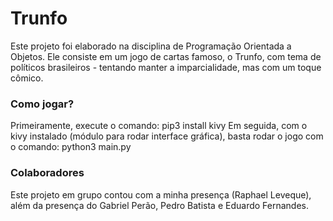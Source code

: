 # Trunfo

Este projeto foi elaborado na disciplina de Programação Orientada a Objetos. Ele consiste em um jogo de cartas famoso, o Trunfo, com tema de políticos brasileiros - tentando manter a imparcialidade, mas com um toque cômico.

### Como jogar? 
Primeiramente, execute o comando: pip3 install kivy
Em seguida, com o kivy instalado (módulo para rodar interface gráfica), basta rodar o jogo com o comando: python3 main.py


### Colaboradores
Este projeto em grupo contou com a minha presença (Raphael Leveque), além da presença do Gabriel Perão, Pedro Batista e Eduardo Fernandes.